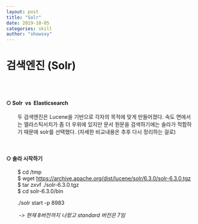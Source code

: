 ```yaml
---
layout: post
title: "Solr"
date: 2019-10-05
categories: skill
author: "showsoy"
---
```

<h1>검색엔진 (Solr)</h1>
<p>&nbsp;</p>
<h4><br />○ Solr&nbsp; vs&nbsp; Elasticsearch</h4>
<p style="padding-left: 30px;">두 검색엔진은&nbsp;Lucene을 기반으로 각자의 목적에 맞게 만들어졌다. 속도 면에서는 엘라스틱서치가 좀 더 우위에 있지만 문서 원문을 검색하기에는 솔라가 적합하기 때문에 solr를 선택했다. (자세한 비교내용은 추후 다시 정리하는 걸로)</p>
<p style="padding-left: 30px;">&nbsp;</p>
<h4>○ 솔라 시작하기</h4>
<p style="padding-left: 30px;">$ cd /tmp<br /> $ wget&nbsp;<a href="https://archive.apache.org/dist/lucene/solr/6.3.0/solr-6.3.0.tgz" rel="nofollow">https://archive.apache.org/dist/lucene/solr/6.3.0/solr-6.3.0.tgz</a><br /> $ tar zxvf ./solr-6.3.0.tgz<br /> $ cd solr-6.3.0/bin</p>
<p style="padding-left: 30px;">./solr start -p 8983</p>
<p style="padding-left: 30px;"><em>&nbsp;-&gt; 현재 8버전까지 나왔고 standard 버전은 7임</em></p>
<p>&nbsp;</p>
<p>&nbsp;</p>
